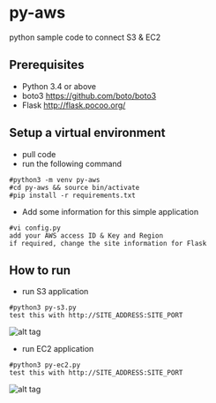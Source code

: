 # py-aws
python sample code to connect S3 &amp; EC2

## Prerequisites

- Python 3.4 or above
- boto3 https://github.com/boto/boto3
- Flask http://flask.pocoo.org/

## Setup a virtual environment
- pull code
- run the following command
```
#python3 -m venv py-aws
#cd py-aws && source bin/activate
#pip install -r requirements.txt
```
- Add some information for this simple application
```
#vi config.py
add your AWS access ID & Key and Region
if required, change the site information for Flask
```
## How to run
- run S3 application
```
#python3 py-s3.py
test this with http://SITE_ADDRESS:SITE_PORT
```
![alt tag](https://raw.github.com/linsijay/py-aws/blob/master/s3_screenshot.jpg)
- run EC2 application
```
#python3 py-ec2.py
test this with http://SITE_ADDRESS:SITE_PORT
```
![alt tag](https://raw.github.com/linsijay/py-aws/blob/master/ec2_screenshot.jpg)
